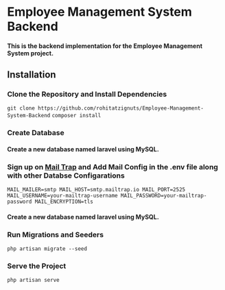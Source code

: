 # Employee Management System Backend

#### This is the backend implementation for the Employee Management System project.

## Installation

### Clone the Repository and Install Dependencies
`git clone https://github.com/rohitatzignuts/Employee-Management-System-Backend`
`composer install`

### Create Database
#### Create a new database named laravel using MySQL.

### Sign up on [Mail Trap](https://mailtrap.io/ "Mail Trap") and Add Mail Config in the .env file along with other Databse Configarations 


``MAIL_MAILER=smtp
MAIL_HOST=smtp.mailtrap.io
MAIL_PORT=2525
MAIL_USERNAME=your-mailtrap-username
MAIL_PASSWORD=your-mailtrap-password
MAIL_ENCRYPTION=tls``

#### Create a new database named laravel using MySQL.

### Run Migrations and Seeders
`php artisan migrate --seed`

### Serve the Project
`php artisan serve`

